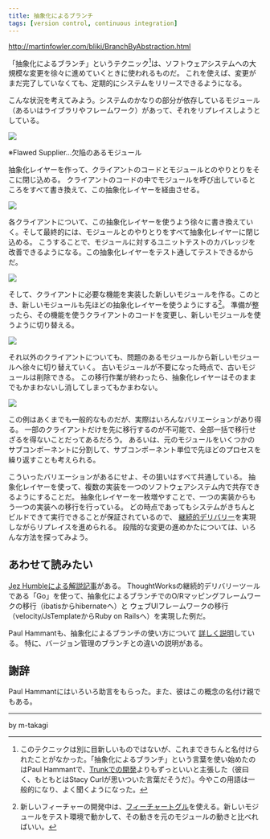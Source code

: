 ```yaml
---
title: 抽象化によるブランチ
tags: [version control, continuous integration]
---
```


http://martinfowler.com/bliki/BranchByAbstraction.html

「抽象化によるブランチ」というテクニック[^fn01]は、ソフトウェアシステムへの大規模な変更を徐々に進めていくときに使われるものだ。
これを使えば、変更がまだ完了していなくても、定期的にシステムをリリースできるようになる。

こんな状況を考えてみよう。システムのかなりの部分が依存しているモジュール（あるいはライブラリやフレームワーク）があって、それをリプレイスしようとしている。

![](http://martinfowler.com/bliki/images/branch-by-abstraction/step-1.png)

※Flawed Supplier…欠陥のあるモジュール

抽象化レイヤーを作って、クライアントのコードとモジュールとのやりとりをそこに閉じ込める。
クライアントのコードの中でモジュールを呼び出しているところをすべて書き換えて、この抽象化レイヤーを経由させる。

![](http://martinfowler.com/bliki/images/branch-by-abstraction/step-2.png)


各クライアントについて、この抽象化レイヤーを使うよう徐々に書き換えていく。そして最終的には、モジュールとのやりとりをすべて抽象化レイヤーに閉じ込める。
こうすることで、モジュールに対するユニットテストのカバレッジを改善できるようになる。この抽象化レイヤーをテスト通してテストできるからだ。

![](http://martinfowler.com/bliki/images/branch-by-abstraction/step-3.png)


そして、クライアントに必要な機能を実装した新しいモジュールを作る。このとき、新しいモジュールも先ほどの抽象化レイヤーを使うようにする[^fn02]。
準備が整ったら、その機能を使うクライアントのコードを変更し、新しいモジュールを使うように切り替える。

![](http://martinfowler.com/bliki/images/branch-by-abstraction/step-4.png)

それ以外のクライアントについても、問題のあるモジュールから新しいモジュールへ徐々に切り替えていく。
古いモジュールが不要になった時点で、古いモジュールは削除できる。
この移行作業が終わったら、抽象化レイヤーはそのままでもかまわないし消してしまってもかまわない。


![](http://martinfowler.com/bliki/images/branch-by-abstraction/step-5.png)

この例はあくまでも一般的なものだが、実際はいろんなバリエーションがあり得る。
一部のクライアントだけを先に移行するのが不可能で、全部一括で移行せざるを得ないことだってあるだろう。
あるいは、元のモジュールをいくつかのサブコンポーネントに分割して、サブコンポーネント単位で先ほどのプロセスを繰り返すことも考えられる。

こういったバリエーションがあるにせよ、その狙いはすべて共通している。
抽象化レイヤーを使って、複数の実装を一つのソフトウェアシステム内で共存できるようにすることだ。
抽象化レイヤーを一枚増やすことで、一つの実装からもう一つの実装への移行を行っている。
どの時点であってもシステムがきちんとビルドできて実行できることが保証されているので、
[継続的デリバリー](http://martinfowler.com/delivery.html)を実現しながらリプレイスを進められる。
段階的な変更の進めかたについては、いろんな方法を探ってみよう。

## あわせて読みたい

[Jez Humbleによる解説記事](http://continuousdelivery.com/2011/05/make-large-scale-changes-incrementally-with-branch-by-abstraction/)がある。
ThoughtWorksの継続的デリバリーツールである「Go」を使って、抽象化によるブランチでのO/Rマッピングフレームワークの移行（ibatisからhibernateへ）と
ウェブUIフレームワークの移行（velocity/JsTemplateからRuby on Railsへ）を実現した例だ。

Paul Hammantも、抽象化によるブランチの使い方について
[詳しく説明](http://paulhammant.com/blog/branch_by_abstraction.html)している。
特に、バージョン管理のブランチとの違いの説明がある。

## 謝辞

Paul Hammantにはいろいろ助言をもらった。また、彼はこの概念の名付け親でもある。

----

by m-takagi


[^fn01]: このテクニックは別に目新しいものではないが、これまできちんと名付けられたことがなかった。「抽象化によるブランチ」という言葉を使い始めたのはPaul Hammantで、[Trunkでの開発](http://paulhammant.com/2013/04/05/what-is-trunk-based-development/)よりもずっといいと主張した（彼曰く、もともとはStacy Curlが思いついた言葉だそうだ）。今やこの用語は一般的になり、よく聞くようになった。

[^fn02]: 新しいフィーチャーの開発中は、[フィーチャートグル](/FeatureToggle)を使える。新しいモジュールをテスト環境で動かして、その動きを元のモジュールの動きと比べればいい。
